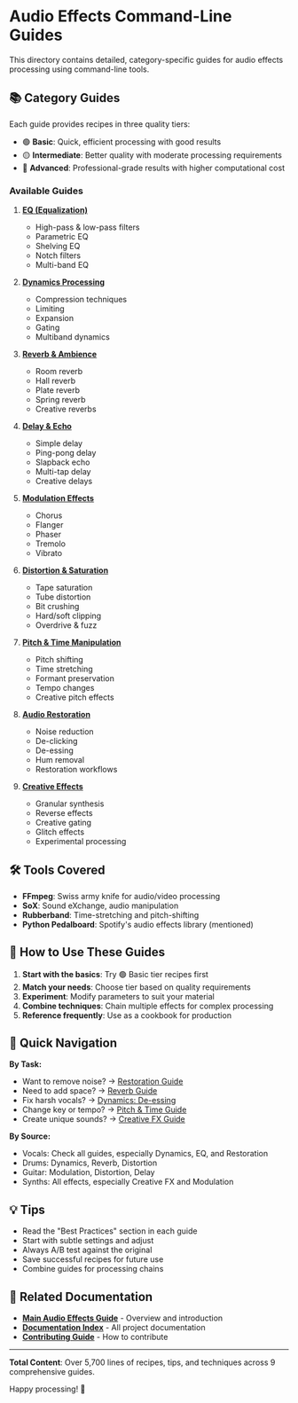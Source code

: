 # Audio Effects Command-Line Guides

This directory contains detailed, category-specific guides for audio effects processing using command-line tools.

## 📚 Category Guides

Each guide provides recipes in three quality tiers:
- 🟢 **Basic**: Quick, efficient processing with good results
- 🟡 **Intermediate**: Better quality with moderate processing requirements  
- 🔴 **Advanced**: Professional-grade results with higher computational cost

### Available Guides

1. **[EQ (Equalization)](01-eq-equalization.md)**
   - High-pass & low-pass filters
   - Parametric EQ
   - Shelving EQ
   - Notch filters
   - Multi-band EQ

2. **[Dynamics Processing](02-dynamics.md)**
   - Compression techniques
   - Limiting
   - Expansion
   - Gating
   - Multiband dynamics

3. **[Reverb & Ambience](03-reverb-ambience.md)**
   - Room reverb
   - Hall reverb
   - Plate reverb
   - Spring reverb
   - Creative reverbs

4. **[Delay & Echo](04-delay-echo.md)**
   - Simple delay
   - Ping-pong delay
   - Slapback echo
   - Multi-tap delay
   - Creative delays

5. **[Modulation Effects](05-modulation.md)**
   - Chorus
   - Flanger
   - Phaser
   - Tremolo
   - Vibrato

6. **[Distortion & Saturation](06-distortion-saturation.md)**
   - Tape saturation
   - Tube distortion
   - Bit crushing
   - Hard/soft clipping
   - Overdrive & fuzz

7. **[Pitch & Time Manipulation](07-pitch-time.md)**
   - Pitch shifting
   - Time stretching
   - Formant preservation
   - Tempo changes
   - Creative pitch effects

8. **[Audio Restoration](08-restoration.md)**
   - Noise reduction
   - De-clicking
   - De-essing
   - Hum removal
   - Restoration workflows

9. **[Creative Effects](09-creative-fx.md)**
   - Granular synthesis
   - Reverse effects
   - Creative gating
   - Glitch effects
   - Experimental processing

## 🛠️ Tools Covered

- **FFmpeg**: Swiss army knife for audio/video processing
- **SoX**: Sound eXchange, audio manipulation
- **Rubberband**: Time-stretching and pitch-shifting
- **Python Pedalboard**: Spotify's audio effects library (mentioned)

## 📖 How to Use These Guides

1. **Start with the basics**: Try 🟢 Basic tier recipes first
2. **Match your needs**: Choose tier based on quality requirements
3. **Experiment**: Modify parameters to suit your material
4. **Combine techniques**: Chain multiple effects for complex processing
5. **Reference frequently**: Use as a cookbook for production

## 🎯 Quick Navigation

**By Task:**
- Want to remove noise? → [Restoration Guide](08-restoration.md)
- Need to add space? → [Reverb Guide](03-reverb-ambience.md)
- Fix harsh vocals? → [Dynamics: De-essing](02-dynamics.md#de-esser)
- Change key or tempo? → [Pitch & Time Guide](07-pitch-time.md)
- Create unique sounds? → [Creative FX Guide](09-creative-fx.md)

**By Source:**
- Vocals: Check all guides, especially Dynamics, EQ, and Restoration
- Drums: Dynamics, Reverb, Distortion
- Guitar: Modulation, Distortion, Delay
- Synths: All effects, especially Creative FX and Modulation

## 💡 Tips

- Read the "Best Practices" section in each guide
- Start with subtle settings and adjust
- Always A/B test against the original
- Save successful recipes for future use
- Combine guides for processing chains

## 🔗 Related Documentation

- **[Main Audio Effects Guide](../../AUDIO_EFFECTS_GUIDE.md)** - Overview and introduction
- **[Documentation Index](../../DOCS_INDEX.md)** - All project documentation
- **[Contributing Guide](../../CONTRIBUTING.md)** - How to contribute

---

**Total Content**: Over 5,700 lines of recipes, tips, and techniques across 9 comprehensive guides.

Happy processing! 🎵
